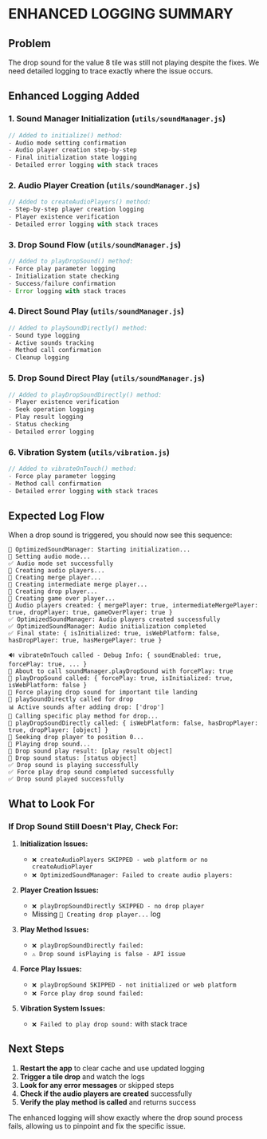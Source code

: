 # ENHANCED LOGGING SUMMARY

## Problem
The drop sound for the value 8 tile was still not playing despite the fixes. We need detailed logging to trace exactly where the issue occurs.

## Enhanced Logging Added

### 1. **Sound Manager Initialization** (`utils/soundManager.js`)
```javascript
// Added to initialize() method:
- Audio mode setting confirmation
- Audio player creation step-by-step
- Final initialization state logging
- Detailed error logging with stack traces
```

### 2. **Audio Player Creation** (`utils/soundManager.js`)
```javascript
// Added to createAudioPlayers() method:
- Step-by-step player creation logging
- Player existence verification
- Detailed error logging with stack traces
```

### 3. **Drop Sound Flow** (`utils/soundManager.js`)
```javascript
// Added to playDropSound() method:
- Force play parameter logging
- Initialization state checking
- Success/failure confirmation
- Error logging with stack traces
```

### 4. **Direct Sound Play** (`utils/soundManager.js`)
```javascript
// Added to playSoundDirectly() method:
- Sound type logging
- Active sounds tracking
- Method call confirmation
- Cleanup logging
```

### 5. **Drop Sound Direct Play** (`utils/soundManager.js`)
```javascript
// Added to playDropSoundDirectly() method:
- Player existence verification
- Seek operation logging
- Play result logging
- Status checking
- Detailed error logging
```

### 6. **Vibration System** (`utils/vibration.js`)
```javascript
// Added to vibrateOnTouch() method:
- Force play parameter logging
- Method call confirmation
- Detailed error logging with stack traces
```

## Expected Log Flow

When a drop sound is triggered, you should now see this sequence:

```
🔧 OptimizedSoundManager: Starting initialization...
🔧 Setting audio mode...
✅ Audio mode set successfully
🔧 Creating audio players...
🔧 Creating merge player...
🔧 Creating intermediate merge player...
🔧 Creating drop player...
🔧 Creating game over player...
🔧 Audio players created: { mergePlayer: true, intermediateMergePlayer: true, dropPlayer: true, gameOverPlayer: true }
✅ OptimizedSoundManager: Audio players created successfully
✅ OptimizedSoundManager: Audio initialization completed
✅ Final state: { isInitialized: true, isWebPlatform: false, hasDropPlayer: true, hasMergePlayer: true }

🔊 vibrateOnTouch called - Debug Info: { soundEnabled: true, forcePlay: true, ... }
🎵 About to call soundManager.playDropSound with forcePlay: true
🎵 playDropSound called: { forcePlay: true, isInitialized: true, isWebPlatform: false }
🎵 Force playing drop sound for important tile landing
🎵 playSoundDirectly called for drop
📊 Active sounds after adding drop: ['drop']
🎵 Calling specific play method for drop...
🎵 playDropSoundDirectly called: { isWebPlatform: false, hasDropPlayer: true, dropPlayer: [object] }
🎵 Seeking drop player to position 0...
🎵 Playing drop sound...
🎵 Drop sound play result: [play result object]
🎵 Drop sound status: [status object]
✅ Drop sound is playing successfully
✅ Force play drop sound completed successfully
✅ Drop sound played successfully
```

## What to Look For

### **If Drop Sound Still Doesn't Play, Check For:**

1. **Initialization Issues:**
   - `❌ createAudioPlayers SKIPPED - web platform or no createAudioPlayer`
   - `❌ OptimizedSoundManager: Failed to create audio players:`

2. **Player Creation Issues:**
   - `❌ playDropSoundDirectly SKIPPED - no drop player`
   - Missing `🔧 Creating drop player...` log

3. **Play Method Issues:**
   - `❌ playDropSoundDirectly failed:`
   - `⚠️ Drop sound isPlaying is false - API issue`

4. **Force Play Issues:**
   - `❌ playDropSound SKIPPED - not initialized or web platform`
   - `❌ Force play drop sound failed:`

5. **Vibration System Issues:**
   - `❌ Failed to play drop sound:` with stack trace

## Next Steps

1. **Restart the app** to clear cache and use updated logging
2. **Trigger a tile drop** and watch the logs
3. **Look for any error messages** or skipped steps
4. **Check if the audio players are created** successfully
5. **Verify the play method is called** and returns success

The enhanced logging will show exactly where the drop sound process fails, allowing us to pinpoint and fix the specific issue. 